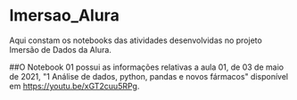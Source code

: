 # Imersao_Alura
Aqui constam os notebooks das atividades desenvolvidas no projeto Imersão de Dados da Alura.

##O Notebook 01 possui as informações relativas a aula 01, de 03 de maio de 2021, "1 Análise de dados, python, pandas e novos fármacos" disponível em https://youtu.be/xGT2cuu5RPg.
